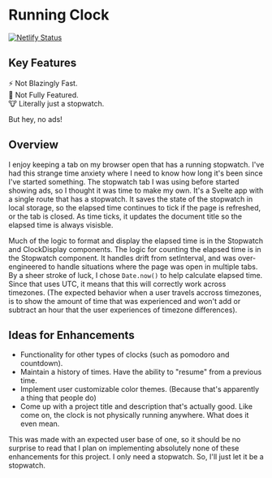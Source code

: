 # Running Clock
[![Netlify Status](https://api.netlify.com/api/v1/badges/89a75ce9-7a2f-4bc5-ab99-efbf4a5e99e9/deploy-status)](https://app.netlify.com/sites/runningclock/deploys)

## Key Features  
⚡ Not Blazingly Fast.  
🦅 Not Fully Featured.  
🐮 Literally just a stopwatch.  

But hey, no ads!

## Overview

I enjoy keeping a tab on my browser open that has a running stopwatch. I've had this strange time anxiety where I need to know how long it's been since I've started something. The stopwatch tab I was using before started showing ads, so I thought it was time to make my own. It's a Svelte app with a single route that has a stopwatch. It saves the state of the stopwatch in local storage, so the elapsed time continues to tick if the page is refreshed, or the tab is closed. As time ticks, it updates the document title so the elapsed time is always visisble.

Much of the logic to format and display the elapsed time is in the Stopwatch and ClockDisplay components. The logic for counting the elapsed time is in the Stopwatch component. It handles drift from setInterval, and was over-engineered to handle situations where the page was open in multiple tabs. By a sheer stroke of luck, I chose `Date.now()` to help calculate elapsed time. Since that uses UTC, it means that this will correctly work across timezones. (The expected behavior when a user travels accross timezones, is to show the amount of time that was experienced and won't add or subtract an hour that the user experiences of timezone differences).

## Ideas for Enhancements

- Functionality for other types of clocks (such as pomodoro and countdown).
- Maintain a history of times. Have the ability to "resume" from a previous time.
- Implement user customizable color themes. (Because that's apparently a thing that people do)
- Come up with a project title and description that's actually good. Like come on, the clock is not physically running anywhere. What does it even mean.

This was made with an expected user base of one, so it should be no surprise to read that I plan on implementing absolutely none of these enhancements for this project. I only need a stopwatch. So, I'll just let it be a stopwatch.
